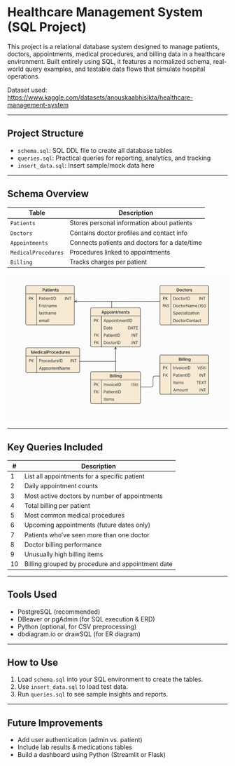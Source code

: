 # Healthcare Management System (SQL Project)

This project is a relational database system designed to manage patients, doctors, appointments, medical procedures, and billing data in a healthcare environment. Built entirely using SQL, it features a normalized schema, real-world query examples, and testable data flows that simulate hospital operations.

Dataset used: https://www.kaggle.com/datasets/anouskaabhisikta/healthcare-management-system

---

## Project Structure

- `schema.sql`: SQL DDL file to create all database tables
- `queries.sql`: Practical queries for reporting, analytics, and tracking
- `insert_data.sql`: Insert sample/mock data here

---

## Schema Overview

| Table               | Description                                     |
|--------------------|-------------------------------------------------|
| `Patients`          | Stores personal information about patients      |
| `Doctors`           | Contains doctor profiles and contact info       |
| `Appointments`      | Connects patients and doctors for a date/time   |
| `MedicalProcedures` | Procedures linked to appointments               |
| `Billing`           | Tracks charges per patient                      |

![ER Diagram](er_diagram.png)

---

## Key Queries Included

| # | Description                                         |
|---|-----------------------------------------------------|
| 1 | List all appointments for a specific patient        |
| 2 | Daily appointment counts                            |
| 3 | Most active doctors by number of appointments       |
| 4 | Total billing per patient                           |
| 5 | Most common medical procedures                      |
| 6 | Upcoming appointments (future dates only)           |
| 7 | Patients who’ve seen more than one doctor           |
| 8 | Doctor billing performance                          |
| 9 | Unusually high billing items                        |
| 10| Billing grouped by procedure and appointment date   |

---

## Tools Used

- PostgreSQL (recommended)
- DBeaver or pgAdmin (for SQL execution & ERD)
- Python (optional, for CSV preprocessing)
- dbdiagram.io or drawSQL (for ER diagram)

---

## How to Use

1. Load `schema.sql` into your SQL environment to create the tables.
2. Use `insert_data.sql` to load test data.
3. Run `queries.sql` to see sample insights and reports.

---

## Future Improvements

- Add user authentication (admin vs. patient)
- Include lab results & medications tables
- Build a dashboard using Python (Streamlit or Flask)



